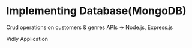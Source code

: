 <h1>Implementing Database(MongoDB)</h1>
<p>Crud operations on customers & genres APIs -> Node.js, Express.js</p>
<p>Vidly Application</p>

